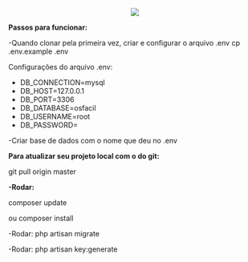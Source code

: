 <a href="http://localhost/web-osfacil/public/admin/home"></a>

<p align="center"><img src="https://laravel.com/assets/img/components/logo-laravel.svg"></p>

<b>Passos para funcionar:</b>

-Quando clonar pela primeira vez, criar e configurar o arquivo .env
    cp .env.example .env

Configurações do arquivo .env:
- DB_CONNECTION=mysql
- DB_HOST=127.0.0.1
- DB_PORT=3306
- DB_DATABASE=osfacil
- DB_USERNAME=root
- DB_PASSWORD=
    
-Criar base de dados com o nome que deu no .env


<b>Para atualizar seu projeto local com o do git:</b>
    <p>git pull origin master</p>
    
<b>-Rodar:</b>
   <p>composer update </p>
        ou
    composer install
    
-Rodar:
    php artisan migrate

-Rodar:
    php artisan key:generate



